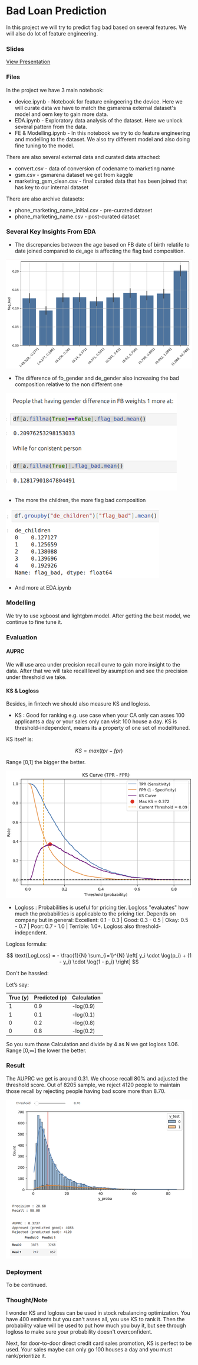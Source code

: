 # Bad Loan Prediction

In this project we will try to predict flag bad based on several features. We will also do lot of feature engineering. 

### Slides

[View Presentation](https://docs.google.com/presentation/d/1bTWVKUndCJmqCgKBjqZI0zwOdDYtS8K9bzRzUUV4K6w/edit?usp=sharing)


### Files

In the project we have 3 main notebook:

- device.ipynb - Notebook for feature eningeering the device. Here we will curate data we have to match the gsmarena external dataset's model and oem key to gain more data.
- EDA.ipynb - Exploratory data analysis of the dataset. Here we unlock several pattern from the data.
- FE & Modelling.ipynb - In this notebook we try to do feature engineering and modelling to the dataset. We also try different model and also doing fine tuning to the model.

There are also several external data and curated data attached:

- convert.csv - data of conversion of codename to marketing name
- gsm.csv - gsmarena dataset we get from kaggle
- marketing_gsm_clean.csv - final curated data that has been joined that has key to our internal dataset

There are also archive datasets:

- phone_marketing_name_initial.csv - pre-curated dataset
- phone_marketing_name.csv - post-curated dataset

### Several Key Insights From EDA

- The discrepancies between the age based on FB date of birth relatife to date joined compared to de_age is affecting the flag bad composition.

![alt text](image-2.png)

- The difference of fb_gender and de_gender also increasing the bad composition relative to the non different one

![alt text](image-1.png)

- The more the children, the more flag bad composition

![alt text](image.png)

- And more at EDA.ipynb


### Modelling

We try to use xgboost and lightgbm model. After getting the best model, we continue to fine tune it.

### Evaluation

#### AUPRC

We will use area under precision recall curve to gain more insight to the data. After that we will take recall level by asumption and see the precision under threshold we take.

#### KS & Logloss

Besides, in fintech we should also measure KS and logloss.

- KS : Good for ranking e.g. use case when your CA only can asses 100 applicants a day or your sales only can visit 100 house a day. KS is threshold-independent, means its a property of one set of model/tuned.

KS itself is:

$$
KS = max(tpr-fpr)
$$

Range [0,1] the bigger the better.

![alt text](image-3.png)

- Logloss : Probabilities is useful for pricing tier. Logloss "evaluates" how much the probabilities is applicable to the pricing tier. Depends on company but in general: Excellent: 0.1 - 0.3 | Good: 0.3 - 0.5 | Okay: 0.5 - 0.7 | Poor: 0.7 - 1.0 | Terrible: 1.0+. Logloss also threshold-independent.

Logloss formula:

$$
\text{LogLoss} = - \frac{1}{N} \sum_{i=1}^{N} \left[ y_i \cdot \log(p_i) + (1 - y_i) \cdot \log(1 - p_i) \right]
$$

Don't be hassled:

Let’s say:

| True (y) | Predicted (p) | Calculation  |
| -------- | ------------- | ------------ |
| 1        | 0.9           | -log(0.9)    |
| 1        | 0.1           | -log(0.1)    |
| 0        | 0.2           | -log(0.8)    |
| 0        | 0.8           | -log(0.2)    |

So you sum those Calculation and divide by 4 as N we got logloss 1.06. Range [0,∞] the lower the better.

### Result

The AUPRC we get is around 0.31. We choose recall 80% and adjusted the threshold score. Out of 8205 sample, we reject 4120 people to maintain those recall by rejecting people having bad score more than 8.70.

![alt text](image-4.png)

### Deployment

To be continued.

### Thought/Note

I wonder KS and logloss can be used in stock rebalancing optimization. You have 400 emitents but you can't asses all, you use KS to rank it. Then the probability value will be used to put how much you buy it, but see through logloss to make sure your probability doesn't overconfident.

Next, for door-to-door direct credit card sales promotion, KS is perfect to be used. Your sales maybe can only go 100 houses a day and you must rank/prioritize it.